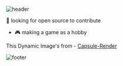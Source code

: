 ![header](https://capsule-render.vercel.app/api?type=wave&color=auto&height=300&section=header&text=Hello%20everyone&fontSize=60)

🤔 looking for open source to contribute



- :video_game: making a game as a hobby







This Dynamic Image's from - [Capsule-Render](https://github.com/kyechan99/capsule-render)







![footer](https://capsule-render.vercel.app/api?type=wave&color=gradient&height=150&section=footer)
